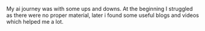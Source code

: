 My ai journey was with some ups and downs. At the beginning I struggled as there were no proper material, later i found some useful blogs and videos which helped me a lot.
